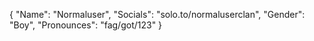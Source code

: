 {
  "Name": "Normaluser",
  "Socials": "solo.to/normaluserclan",
  "Gender": "Boy",
  "Pronounces": "fag/got/123"
}
